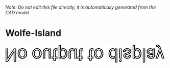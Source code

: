 ###### Note: Do not edit this file directly, it is automatically generated from the CAD model

# Wolfe-Island

![](/project.svg)



 


